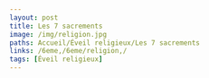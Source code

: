```yaml
---
layout: post
title: Les 7 sacrements
image: /img/religion.jpg
paths: Accueil/Éveil religieux/Les 7 sacrements
links: /6eme,/6eme/religion,/
tags: [Éveil religieux]
---
```


